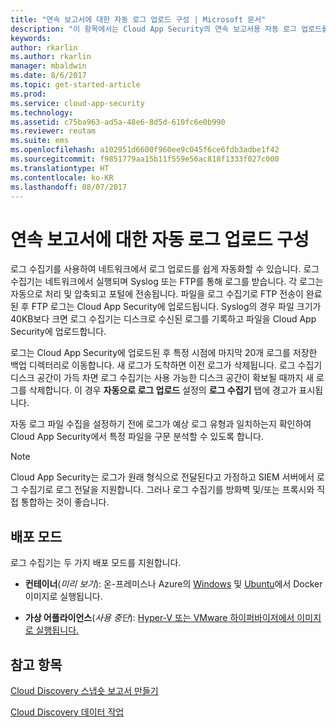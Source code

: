 ```yaml
---
title: "연속 보고서에 대한 자동 로그 업로드 구성 | Microsoft 문서"
description: "이 항목에서는 Cloud App Security의 연속 보고서용 자동 로그 업로드를 구성하는 프로세스에 대해 설명합니다."
keywords: 
author: rkarlin
ms.author: rkarlin
manager: mbaldwin
ms.date: 8/6/2017
ms.topic: get-started-article
ms.prod: 
ms.service: cloud-app-security
ms.technology: 
ms.assetid: c75ba963-ad5a-48e6-8d5d-610fc6e0b990
ms.reviewer: reutam
ms.suite: ems
ms.openlocfilehash: a102951d6600f960ee9c045f6ce6fdb3adbe1f42
ms.sourcegitcommit: f9851779aa15b11f559e56ac818f1333f027c000
ms.translationtype: HT
ms.contentlocale: ko-KR
ms.lasthandoff: 08/07/2017
---
```

# <a name="configure-automatic-log-upload-for-continuous-reports"></a>연속 보고서에 대한 자동 로그 업로드 구성


로그 수집기를 사용하여 네트워크에서 로그 업로드를 쉽게 자동화할 수 있습니다. 로그 수집기는 네트워크에서 실행되며 Syslog 또는 FTP를 통해 로그를 받습니다. 각 로그는 자동으로 처리 및 압축되고 포털에 전송됩니다. 파일을 로그 수집기로 FTP 전송이 완료된 후 FTP 로그는 Cloud App Security에 업로드됩니다.  Syslog의 경우 파일 크기가 40KB보다 크면 로그 수집기는 디스크로 수신된 로그를 기록하고 파일을 Cloud App Security에 업로드합니다.

로그는 Cloud App Security에 업로드된 후 특정 시점에 마지막 20개 로그를 저장한 백업 디렉터리로 이동합니다. 새 로그가 도착하면 이전 로그가 삭제됩니다. 로그 수집기 디스크 공간이 가득 차면 로그 수집기는 사용 가능한 디스크 공간이 확보될 때까지 새 로그를 삭제합니다. 이 경우 **자동으로 로그 업로드** 설정의 **로그 수집기** 탭에 경고가 표시됩니다.

자동 로그 파일 수집을 설정하기 전에 로그가 예상 로그 유형과 일치하는지 확인하여 Cloud App Security에서 특정 파일을 구문 분석할 수 있도록 합니다.

> [!NOTE]
> Cloud App Security는 로그가 원래 형식으로 전달된다고 가정하고 SIEM 서버에서 로그 수집기로 로그 전달을 지원합니다. 그러나 로그 수집기를 방화벽 및/또는 프록시와 직접 통합하는 것이 좋습니다.

## <a name="deployment-modes"></a>배포 모드

로그 수집기는 두 가지 배포 모드를 지원합니다.

-   **컨테이너**(*미리 보기*): 온-프레미스나 Azure의 [Windows](discovery-docker-windows.md) 및 [Ubuntu](discovery-docker-ubuntu.md)에서 Docker 이미지로 실행됩니다. 



-   **가상 어플라이언스**(*사용 중단*):  [Hyper-V 또는 VMware 하이퍼바이저에서 이미지로 실행됩니다.](configure-automatic-log-upload-for-continuous-reports.md)




## <a name="see-also"></a>참고 항목
 
[Cloud Discovery 스냅숏 보고서 만들기](create-snapshot-cloud-discovery-reports.md)

[Cloud Discovery 데이터 작업](working-with-cloud-discovery-data.md)

